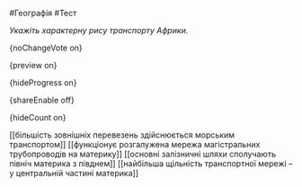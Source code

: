 #Географія #Тест

*Укажіть характерну рису транспорту Африки.*

{noChangeVote on}

{preview on}

{hideProgress on}

{shareEnable off}

{hideCount on}

[[більшість зовнішніх перевезень здійснюється морським транспортом]]
[[функціонує розгалужена мережа магістральних трубопроводів на материку]]
[[основні залізничні шляхи сполучають північ материка з півднем]]
[[найбільша щільність транспортної мережі – у центральній частині материка]]
